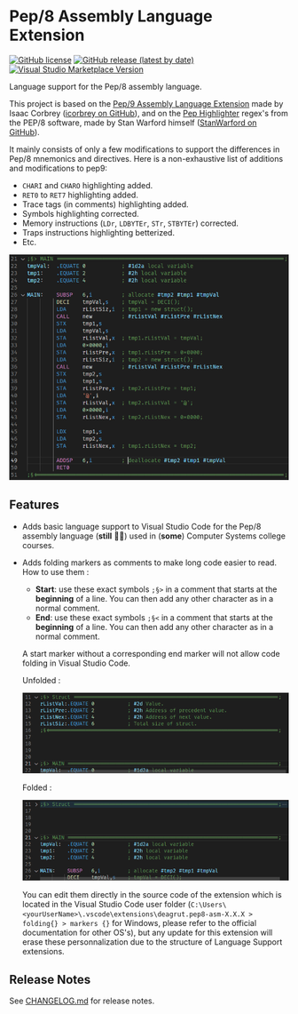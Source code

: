 # Pep/8 Assembly Language Extension

[![GitHub license](https://img.shields.io/github/license/deagrut/pep8-asm?color=orange&style=flat-square)](https://github.com/deagrut/pep8-asm)
[![GitHub release (latest by date)](https://img.shields.io/github/v/release/deagrut/pep8-asm?style=flat-square)](https://marketplace.visualstudio.com/items?itemName=deagrut.pep8-asm)
[![Visual Studio Marketplace Version](https://vsmarketplacebadge.apphb.com/version-short/deagrut.pep8-asm.svg?style=flat-square)](https://marketplace.visualstudio.com/items?itemName=deagrut.pep8-asm)



Language support for the Pep/8 assembly language.

This project is based on the [Pep/9 Assembly Language Extension](https://github.com/icorbrey/pep9-asm/) made by Isaac Corbrey ([icorbrey on GitHub](https://github.com/icorbrey/)), and on the [Pep Highlighter](https://github.com/StanWarford/pep8/blob/master/pephighlighter.cpp) regex's from the PEP/8 software, made by Stan Warford himself ([StanWarford on GitHub](https://github.com/StanWarford/)).

It mainly consists of only a few modifications to support the differences in Pep/8 mnemonics and directives.
Here is a non-exhaustive list of additions and modifications to pep9:
- `CHARI` and `CHARO` highlighting added.
- `RET0` to `RET7` highlighting added.
- Trace tags (in comments) highlighting added.
- Symbols highlighting corrected.
- Memory instructions (`LDr`, `LDBYTEr`, `STr`, `STBYTEr`) corrected.
- Traps instructions highlighting betterized.
- Etc.

![Highlighted syntax example](./images/syntax-example.png)

## Features

- Adds basic language support to Visual Studio Code for the Pep/8 assembly language (**still** 🤷‍♂️) used in (**some**) Computer Systems college courses.

- Adds folding markers as comments to make long code easier to read. How to use them :
    - **Start**: use these exact symbols `;§>` in a comment that starts at the **beginning** of a line. You can then add any other character as in a normal comment.
    - **End**: use these exact symbols `;§<` in a comment that starts at the **beginning** of a line. You can then add any other character as in a normal comment.

    A start marker without a corresponding end marker will not allow code folding in Visual Studio Code.

    Unfolded :

    ![Unfolded example](./images/code_folding_0-example.png)

    Folded :

    ![Folded example](./images/code_folding_1-example.png)

    You can edit them directly in the source code of the extension which is located in the Visual Studio Code user folder (`C:\Users\<yourUserName>\.vscode\extensions\deagrut.pep8-asm-X.X.X > folding{} > markers {}` for Windows, please refer to the official documentation for other OS's), but any update for this extension will erase these personnalization due to the structure of Language Support extensions.
    

## Release Notes

See [CHANGELOG.md](https://github.com/deagrut/pep8-asm/blob/main/CHANGELOG.md) for release notes.
